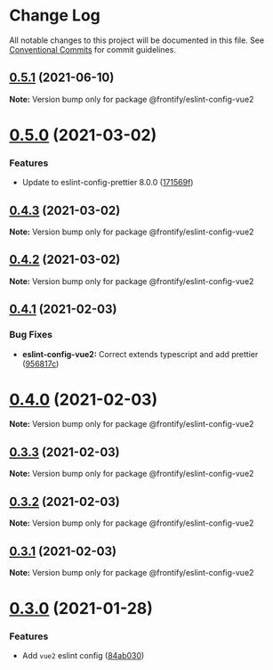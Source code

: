 # Change Log

All notable changes to this project will be documented in this file.
See [Conventional Commits](https://conventionalcommits.org) for commit guidelines.

## [0.5.1](https://github.com/Frontify/eslint-config/compare/v0.5.0...v0.5.1) (2021-06-10)

**Note:** Version bump only for package @frontify/eslint-config-vue2





# [0.5.0](https://github.com/Frontify/eslint-config/compare/v0.4.3...v0.5.0) (2021-03-02)


### Features

* Update to eslint-config-prettier 8.0.0 ([171569f](https://github.com/Frontify/eslint-config/commit/171569f390a77171cc1a16ff744ec3f07e43bf38))





## [0.4.3](https://github.com/Frontify/eslint-config/compare/v0.4.2...v0.4.3) (2021-03-02)

**Note:** Version bump only for package @frontify/eslint-config-vue2





## [0.4.2](https://github.com/Frontify/eslint-config/compare/v0.4.1...v0.4.2) (2021-03-02)

**Note:** Version bump only for package @frontify/eslint-config-vue2





## [0.4.1](https://github.com/Frontify/eslint-config/compare/v0.4.0...v0.4.1) (2021-02-03)


### Bug Fixes

* **eslint-config-vue2:** Correct extends typescript and add prettier ([956817c](https://github.com/Frontify/eslint-config/commit/956817c7ef3122eb392623112d6317ee41623f0c))





# [0.4.0](https://github.com/Frontify/eslint-config/compare/v0.3.3...v0.4.0) (2021-02-03)

**Note:** Version bump only for package @frontify/eslint-config-vue2





## [0.3.3](https://github.com/Frontify/eslint-config/compare/v0.3.2...v0.3.3) (2021-02-03)

**Note:** Version bump only for package @frontify/eslint-config-vue2





## [0.3.2](https://github.com/Frontify/eslint-config/compare/v0.3.1...v0.3.2) (2021-02-03)

**Note:** Version bump only for package @frontify/eslint-config-vue2





## [0.3.1](https://github.com/Frontify/eslint-config/compare/v0.3.0...v0.3.1) (2021-02-03)

**Note:** Version bump only for package @frontify/eslint-config-vue2





# [0.3.0](https://github.com/Frontify/eslint-config/compare/v0.2.0...v0.3.0) (2021-01-28)


### Features

* Add `vue2` eslint config ([84ab030](https://github.com/Frontify/eslint-config/commit/84ab030467d81be979d746353a9fcb9e29eb3906))
